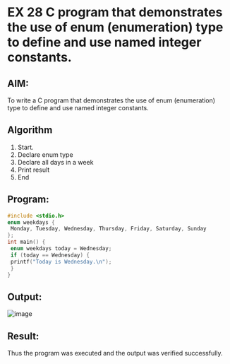 # EX 28 C program that demonstrates the use of enum (enumeration) type to define and use named integer constants.
## AIM:
To write a C program that demonstrates the use of enum (enumeration) type to define and use named integer constants.

## Algorithm
1. Start.
2. Declare enum type
3. Declare all days in a week
4. Print result
5. End 

## Program:
```c
#include <stdio.h>
enum weekdays {
 Monday, Tuesday, Wednesday, Thursday, Friday, Saturday, Sunday
};
int main() {
 enum weekdays today = Wednesday;
 if (today == Wednesday) {
 printf("Today is Wednesday.\n");
 }
}

```

## Output:

![image](https://github.com/user-attachments/assets/9a03ff83-c47a-4fd0-88f2-0881709d8c45)


## Result:
Thus the program was executed and the output was verified successfully.
